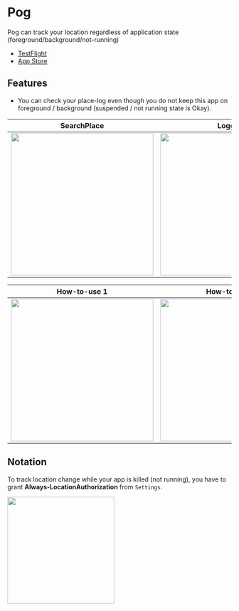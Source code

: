 # Pog
Pog can track your location regardless of application state (foreground/background/not-running)

- [TestFlight](https://testflight.apple.com/join/l3cUMuOx)
- [App Store](https://apps.apple.com/us/app/pog/id1624689465)


## Features

- You can check your place-log even though you do not keep this app on foreground / background (suspended / not running state is Okay).

|SearchPlace|Logging|Settings|
|---|---|---|
|<img src="https://user-images.githubusercontent.com/44002126/175824021-9e90f457-1c18-42be-84ac-a6c4b43b0f01.jpeg" width=320px>|<img src="https://user-images.githubusercontent.com/44002126/175821035-a6619613-a7fa-4b11-b600-3e29edf007be.PNG" width=320px>|<img src="https://user-images.githubusercontent.com/44002126/175821037-ce47e3d0-7c8d-4016-ad8f-eefc4da2e30b.PNG" width=320px>|


|How-to-use 1| How-to-use 2|How-to-use 3|
|---|---|---|
|<img src="https://user-images.githubusercontent.com/44002126/175821039-ecebfb41-523d-45d9-9dc1-1f7d58e173a0.PNG" width=320px>|<img src="https://user-images.githubusercontent.com/44002126/175821125-df1ba00f-4381-47bb-91bb-7054db5b5a0f.PNG" width=320px>|<img src="https://user-images.githubusercontent.com/44002126/175821132-3fd48600-fc99-43c0-bd0d-3316def02302.PNG" width=320px>|



## Notation

To track location change while your app is killed (not running), you have to grant **Always-LocationAuthorization** from `Settings`.

<img src="https://user-images.githubusercontent.com/44002126/175754437-dcb2cc4a-f468-4715-9b67-d09a52330714.PNG" width=240px>
